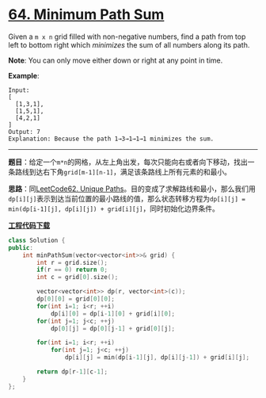 # [64. Minimum Path Sum](https://leetcode.com/problems/minimum-path-sum/)

Given a `m x n` grid filled with non-negative numbers, find a path from top left to bottom right which *minimizes* the sum of all numbers along its path.

**Note**: You can only move either down or right at any point in time.

**Example**:

    Input:
    [
      [1,3,1],
      [1,5,1],
      [4,2,1]
    ]
    Output: 7
    Explanation: Because the path 1→3→1→1→1 minimizes the sum.

-----

**题目**：给定一个`m*n`的网格，从左上角出发，每次只能向右或者向下移动，找出一条路线到达右下角`grid[m-1][n-1]`，满足该条路线上所有元素的和最小。

**思路**：同[LeetCode62. Unique Paths](https://blog.csdn.net/grllery/article/details/86592832)。目的变成了求解路线和最小，那么我们用`dp[i][j]`表示到达当前位置的最小路线的值，那么状态转移方程为`dp[i][j] = min(dp[i-1][j], dp[i][j]) + grid[i][j]`，同时初始化边界条件。

[**工程代码下载**](https://github.com/shenkh/leetcode)

```cpp
class Solution {
public:
    int minPathSum(vector<vector<int>>& grid) {
        int r = grid.size();
        if(r == 0) return 0;
        int c = grid[0].size();

        vector<vector<int>> dp(r, vector<int>(c));
        dp[0][0] = grid[0][0];
        for(int i=1; i<r; ++i)
            dp[i][0] = dp[i-1][0] + grid[i][0];
        for(int j=1; j<c; ++j)
            dp[0][j] = dp[0][j-1] + grid[0][j];

        for(int i=1; i<r; ++i)
            for(int j=1; j<c; ++j)
                dp[i][j] = min(dp[i-1][j], dp[i][j-1]) + grid[i][j];

        return dp[r-1][c-1];
    }
};
```